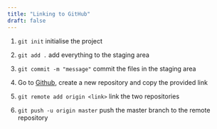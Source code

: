 ```yaml
---
title: "Linking to GitHub"
draft: false
---
```


1.  `git init` initialise the project

2.  `git add .` add everything to the staging area

3.  `git commit -m "message"` commit the files in the staging area

4.  Go to [Github](https://github.com/damianolodi?tab=repositories), create a new repository and copy the provided link

5.  `git remote add origin <link>` link the two repositories

6.  `git push -u origin master` push the master branch to the remote repository
